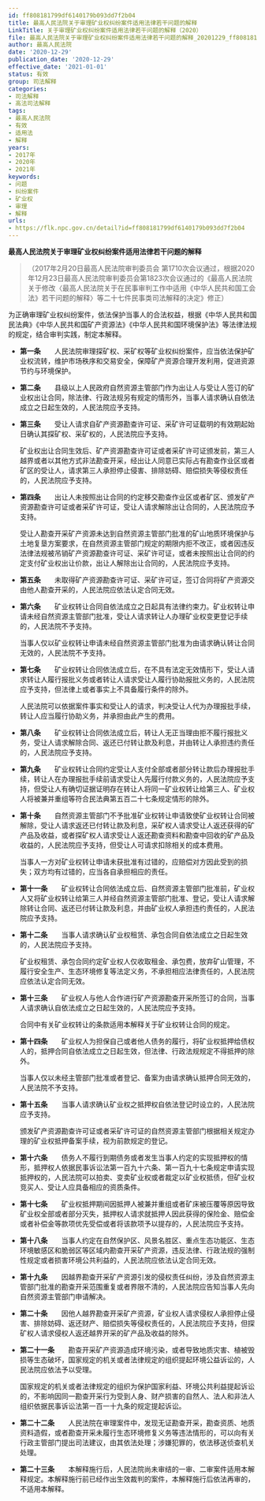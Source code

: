 ```yaml
---
id: ff808181799df6140179b093dd7f2b04
title: 最高人民法院关于审理矿业权纠纷案件适用法律若干问题的解释
LinkTitle: 关于审理矿业权纠纷案件适用法律若干问题的解释（2020）
file: 最高人民法院关于审理矿业权纠纷案件适用法律若干问题的解释_20201229_ff808181799df6140179b093dd7f2b04.doc
author: 最高人民法院
date: '2020-12-29'
publication_date: '2020-12-29'
effective_date: '2021-01-01'
status: 有效
group: 司法解释
categories:
- 司法解释
- 高法司法解释
tags:
- 最高人民法院
- 有效
- 适用法
- 解释
years:
- 2017年
- 2020年
- 2021年
keywords:
- 问题
- 纠纷案件
- 矿业权
- 审理
- 解释
urls:
- https://flk.npc.gov.cn/detail?id=ff808181799df6140179b093dd7f2b04
---
```


**最高人民法院关于审理矿业权纠纷案件适用法律若干问题的解释**

> （2017年2月20日最高人民法院审判委员会
> 第1710次会议通过，根据2020年12月23日最高人民法院审判委员会第1823次会议通过的《最高人民法院关于修改〈最高人民法院关于在民事审判工作中适用《中华人民共和国工会法》若干问题的解释〉等二十七件民事类司法解释的决定》修正）

为正确审理矿业权纠纷案件，依法保护当事人的合法权益，根据《中华人民共和国民法典》《中华人民共和国矿产资源法》《中华人民共和国环境保护法》等法律法规的规定，结合审判实践，制定本解释。

- **第一条**　　人民法院审理探矿权、采矿权等矿业权纠纷案件，应当依法保护矿业权流转，维护市场秩序和交易安全，保障矿产资源合理开发利用，促进资源节约与环境保护。

- **第二条**　　县级以上人民政府自然资源主管部门作为出让人与受让人签订的矿业权出让合同，除法律、行政法规另有规定的情形外，当事人请求确认自依法成立之日起生效的，人民法院应予支持。

- **第三条**　　受让人请求自矿产资源勘查许可证、采矿许可证载明的有效期起始日确认其探矿权、采矿权的，人民法院应予支持。

  矿业权出让合同生效后、矿产资源勘查许可证或者采矿许可证颁发前，第三人越界或者以其他方式非法勘查开采，经出让人同意已实际占有勘查作业区或者矿区的受让人，请求第三人承担停止侵害、排除妨碍、赔偿损失等侵权责任的，人民法院应予支持。

- **第四条**　　出让人未按照出让合同的约定移交勘查作业区或者矿区、颁发矿产资源勘查许可证或者采矿许可证，受让人请求解除出让合同的，人民法院应予支持。

  受让人勘查开采矿产资源未达到自然资源主管部门批准的矿山地质环境保护与土地复垦方案要求，在自然资源主管部门规定的期限内拒不改正，或者因违反法律法规被吊销矿产资源勘查许可证、采矿许可证，或者未按照出让合同的约定支付矿业权出让价款，出让人解除出让合同的，人民法院应予支持。

- **第五条**　　未取得矿产资源勘查许可证、采矿许可证，签订合同将矿产资源交由他人勘查开采的，人民法院应依法认定合同无效。

- **第六条**　　矿业权转让合同自依法成立之日起具有法律约束力。矿业权转让申请未经自然资源主管部门批准，受让人请求转让人办理矿业权变更登记手续的，人民法院不予支持。

  当事人仅以矿业权转让申请未经自然资源主管部门批准为由请求确认转让合同无效的，人民法院不予支持。

- **第七条**　　矿业权转让合同依法成立后，在不具有法定无效情形下，受让人请求转让人履行报批义务或者转让人请求受让人履行协助报批义务的，人民法院应予支持，但法律上或者事实上不具备履行条件的除外。

  人民法院可以依据案件事实和受让人的请求，判决受让人代为办理报批手续，转让人应当履行协助义务，并承担由此产生的费用。

- **第八条**　　矿业权转让合同依法成立后，转让人无正当理由拒不履行报批义务，受让人请求解除合同、返还已付转让款及利息，并由转让人承担违约责任的，人民法院应予支持。

- **第九条**　　矿业权转让合同约定受让人支付全部或者部分转让款后办理报批手续，转让人在办理报批手续前请求受让人先履行付款义务的，人民法院应予支持，但受让人有确切证据证明存在转让人将同一矿业权转让给第三人、矿业权人将被兼并重组等符合民法典第五百二十七条规定情形的除外。

- **第十条**　　自然资源主管部门不予批准矿业权转让申请致使矿业权转让合同被解除，受让人请求返还已付转让款及利息，采矿权人请求受让人返还获得的矿产品及收益，或者探矿权人请求受让人返还勘查资料和勘查中回收的矿产品及收益的，人民法院应予支持，但受让人可请求扣除相关的成本费用。

  当事人一方对矿业权转让申请未获批准有过错的，应赔偿对方因此受到的损失；双方均有过错的，应当各自承担相应的责任。

- **第十一条**　　矿业权转让合同依法成立后、自然资源主管部门批准前，矿业权人又将矿业权转让给第三人并经自然资源主管部门批准、登记，受让人请求解除转让合同、返还已付转让款及利息，并由矿业权人承担违约责任的，人民法院应予支持。

- **第十二条**　　当事人请求确认矿业权租赁、承包合同自依法成立之日起生效的，人民法院应予支持。

  矿业权租赁、承包合同约定矿业权人仅收取租金、承包费，放弃矿山管理，不履行安全生产、生态环境修复等法定义务，不承担相应法律责任的，人民法院应依法认定合同无效。

- **第十三条**　　矿业权人与他人合作进行矿产资源勘查开采所签订的合同，当事人请求确认自依法成立之日起生效的，人民法院应予支持。

  合同中有关矿业权转让的条款适用本解释关于矿业权转让合同的规定。

- **第十四条**　　矿业权人为担保自己或者他人债务的履行，将矿业权抵押给债权人的，抵押合同自依法成立之日起生效，但法律、行政法规规定不得抵押的除外。

  当事人仅以未经主管部门批准或者登记、备案为由请求确认抵押合同无效的，人民法院不予支持。

- **第十五条**　　当事人请求确认矿业权之抵押权自依法登记时设立的，人民法院应予支持。

  颁发矿产资源勘查许可证或者采矿许可证的自然资源主管部门根据相关规定办理的矿业权抵押备案手续，视为前款规定的登记。

- **第十六条**　　债务人不履行到期债务或者发生当事人约定的实现抵押权的情形，抵押权人依据民事诉讼法第一百九十六条、第一百九十七条规定申请实现抵押权的，人民法院可以拍卖、变卖矿业权或者裁定以矿业权抵债，但矿业权竞买人、受让人应具备相应的资质条件。

- **第十七条**　　矿业权抵押期间因抵押人被兼并重组或者矿床被压覆等原因导致矿业权全部或者部分灭失，抵押权人请求就抵押人因此获得的保险金、赔偿金或者补偿金等款项优先受偿或者将该款项予以提存的，人民法院应予支持。

- **第十八条**　　当事人约定在自然保护区、风景名胜区、重点生态功能区、生态环境敏感区和脆弱区等区域内勘查开采矿产资源，违反法律、行政法规的强制性规定或者损害环境公共利益的，人民法院应依法认定合同无效。

- **第十九条**　　因越界勘查开采矿产资源引发的侵权责任纠纷，涉及自然资源主管部门批准的勘查开采范围重复或者界限不清的，人民法院应告知当事人先向自然资源主管部门申请解决。

- **第二十条**　　因他人越界勘查开采矿产资源，矿业权人请求侵权人承担停止侵害、排除妨碍、返还财产、赔偿损失等侵权责任的，人民法院应予支持，但探矿权人请求侵权人返还越界开采的矿产品及收益的除外。

- **第二十一条**　　勘查开采矿产资源造成环境污染，或者导致地质灾害、植被毁损等生态破坏，国家规定的机关或者法律规定的组织提起环境公益诉讼的，人民法院应依法予以受理。

  国家规定的机关或者法律规定的组织为保护国家利益、环境公共利益提起诉讼的，不影响因同一勘查开采行为受到人身、财产损害的自然人、法人和非法人组织依据民事诉讼法第一百一十九条的规定提起诉讼。

- **第二十二条**　　人民法院在审理案件中，发现无证勘查开采，勘查资质、地质资料造假，或者勘查开采未履行生态环境修复义务等违法情形的，可以向有关行政主管部门提出司法建议，由其依法处理；涉嫌犯罪的，依法移送侦查机关处理。

- **第二十三条**　　本解释施行后，人民法院尚未审结的一审、二审案件适用本解释规定。本解释施行前已经作出生效裁判的案件，本解释施行后依法再审的，不适用本解释。
